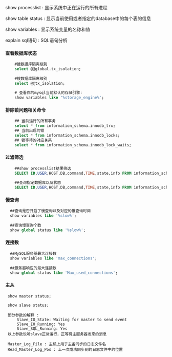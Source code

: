 show processlist : 显示系统中正在运行的所有进程  

show table status : 显示当前使用或者指定的database中的每个表的信息  

show variables : 显示系统变量的名称和值  

explain sql语句 : SQL语句分析 

#### 查看数据库状态 
```sql
    #搜数据库隔离级别
    select @@global.tx_isolation;
    
    #搜数据库隔离级别
    select @@tx_isolation;
    
    # 查看你的mysql当前默认的存储引擎:
    show variables like '%storage_engine%';
```


#### 排除锁问题相关命令
```sql
    ## 当前运行的所有事务
    select * from information_schema.innodb_trx;
    ## 当前出现的锁
    select * from information_schema.innodb_locks;
    ## 锁等待的对应关系
    select * from information_schema.innodb_lock_waits;

```

#### 过滤筛选
```sql
    ##show processlist结果筛选
    SELECT ID,USER,HOST,DB,command,TIME,state,info FROM information_schema.processlist WHERE DB LIKE '%hcun_web%';
    
    ##查询指定数据库以及状态
    SELECT ID,USER,HOST,DB,command,TIME,state,info FROM information_schema.processlist WHERE DB LIKE '%fyyh_web%' AND state LIKE "%Lock%";

```

#### 慢查询
```sql
  ##查询是否开启了慢查询以及对应的慢查询时间
  show variables like '%slow%';
  
  ##查询慢查询个数 
  show global status like '%slow%'; 
```

#### 连接数
```sql
  ##MySQL服务器最大连接数
  show variables like 'max_connections';
  
  ##服务器响应的最大连接数
  show global status like 'Max_used_connections';
```

#### 主从
```
 show master status;
 
 show slave status;
 
 部分参数的解释 : 
     Slave_IO_State: Waiting for master to send event 
     Slave_IO_Running: Yes
     Slave_SQL_Running: Yes
 以上参数说听slave正常运行，正等待主服务器发来的消息
 
 Master_Log_File : 主机上用于主备同步的日志文件名
 Read_Master_Log_Pos : 上一次成功同步到的日志文件中的位置
 
```


